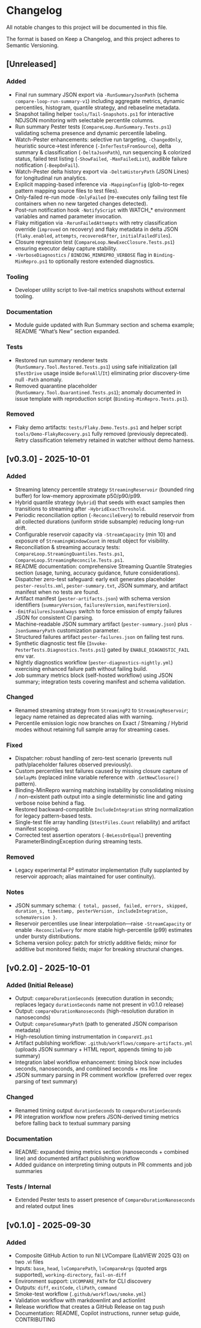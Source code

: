# Changelog
<!-- markdownlint-disable MD024 -->

All notable changes to this project will be documented in this file.

The format is based on Keep a Changelog, and this project adheres to Semantic Versioning.

## [Unreleased]

### Added

- Final run summary JSON export via `-RunSummaryJsonPath` (schema `compare-loop-run-summary-v1`) including aggregate metrics, dynamic percentiles, histogram, quantile strategy, and rebaseline metadata.
- Snapshot tailing helper `tools/Tail-Snapshots.ps1` for interactive NDJSON monitoring with selectable percentile columns.
- Run summary Pester tests (`CompareLoop.RunSummary.Tests.ps1`) validating schema presence and dynamic percentile labeling.
- Watch-Pester enhancements: selective run targeting, `-ChangedOnly`, heuristic source→test inference (`-InferTestsFromSource`), delta summary & classification (`-DeltaJsonPath`), run sequencing & colorized status, failed test listing (`-ShowFailed`, `-MaxFailedList`), audible failure notification (`-BeepOnFail`).
- Watch-Pester delta history export via `-DeltaHistoryPath` (JSON Lines) for longitudinal run analytics.
- Explicit mapping-based inference via `-MappingConfig` (glob-to-regex pattern mapping source files to test files).
- Only-failed re-run mode `-OnlyFailed` (re-executes only failing test file containers when no new targeted changes detected).
- Post-run notification hook `-NotifyScript` with WATCH_* environment variables and named parameter invocation.
- Flaky mitigation via `-RerunFailedAttempts` with retry classification override (`improved` on recovery) and flaky metadata in delta JSON (`flaky.enabled`, `attempts`, `recoveredAfter`, `initialFailedFiles`).
- Closure regression test (`CompareLoop.NewExecClosure.Tests.ps1`) ensuring executor delay capture stability.
- `-VerboseDiagnostics` / `BINDING_MINREPRO_VERBOSE` flag in `Binding-MinRepro.ps1` to optionally restore extended diagnostics.

### Tooling

- Developer utility script to live-tail metrics snapshots without external tooling.

### Documentation

- Module guide updated with Run Summary section and schema example; README “What’s New” section expanded.

### Tests

- Restored run summary renderer tests (`RunSummary.Tool.Restored.Tests.ps1`) using safe initialization (all `$TestDrive` usage inside `BeforeAll`/`It`) eliminating prior discovery-time null `-Path` anomaly.
- Removed quarantine placeholder (`RunSummary.Tool.Quarantined.Tests.ps1`); anomaly documented in issue template with reproduction script (`Binding-MinRepro.Tests.ps1`).

### Removed

- Flaky demo artifacts: `tests/Flaky.Demo.Tests.ps1` and helper script `tools/Demo-FlakyRecovery.ps1` fully removed (previously deprecated). Retry classification telemetry retained in watcher without demo harness.

## [v0.3.0] - 2025-10-01

### Added

- Streaming latency percentile strategy `StreamingReservoir` (bounded ring buffer) for low-memory approximate p50/p90/p99.
- Hybrid quantile strategy (`Hybrid`) that seeds with exact samples then transitions to streaming after `-HybridExactThreshold`.
- Periodic reconciliation option (`-ReconcileEvery`) to rebuild reservoir from all collected durations (uniform stride subsample) reducing long-run drift.
- Configurable reservoir capacity via `-StreamCapacity` (min 10) and exposure of `StreamingWindowCount` in result object for visibility.
- Reconciliation & streaming accuracy tests: `CompareLoop.StreamingQuantiles.Tests.ps1`, `CompareLoop.StreamingReconcile.Tests.ps1`.
- README documentation: comprehensive Streaming Quantile Strategies section (usage, tuning, accuracy guidance, future considerations).
- Dispatcher zero-test safeguard: early exit generates placeholder `pester-results.xml`, `pester-summary.txt`, JSON summary, and artifact manifest when no tests are found.
- Artifact manifest (`pester-artifacts.json`) with schema version identifiers (`summaryVersion`, `failuresVersion`, `manifestVersion`).
- `-EmitFailuresJsonAlways` switch to force emission of empty failures JSON for consistent CI parsing.
- Machine-readable JSON summary artifact (`pester-summary.json`) plus `-JsonSummaryPath` customization parameter.
- Structured failures artifact `pester-failures.json` on failing test runs.
- Synthetic diagnostic test file (`Invoke-PesterTests.Diagnostics.Tests.ps1`) gated by `ENABLE_DIAGNOSTIC_FAIL` env var.
- Nightly diagnostics workflow (`pester-diagnostics-nightly.yml`) exercising enhanced failure path without failing build.
- Job summary metrics block (self-hosted workflow) using JSON summary; integration tests covering manifest and schema validation.

### Changed

- Renamed streaming strategy from `StreamingP2` to `StreamingReservoir`; legacy name retained as deprecated alias with warning.
- Percentile emission logic now branches on Exact / Streaming / Hybrid modes without retaining full sample array for streaming cases.

### Fixed

- Dispatcher: robust handling of zero-test scenario (prevents null path/placeholder failures observed previously).
- Custom percentiles test failures caused by missing closure capture of `$delayMs` (replaced inline variable reference with `.GetNewClosure()` pattern).
- Binding-MinRepro warning matching instability by consolidating missing / non-existent path output into a single deterministic line and gating verbose noise behind a flag.
- Restored backward-compatible `IncludeIntegration` string normalization for legacy pattern-based tests.
- Single-test file array handling (`$testFiles.Count` reliability) and artifact manifest scoping.
- Corrected test assertion operators (`-BeLessOrEqual`) preventing ParameterBindingException during streaming tests.

### Removed

- Legacy experimental P² estimator implementation (fully supplanted by reservoir approach; alias maintained for user continuity).

### Notes

- JSON summary schema: `{ total, passed, failed, errors, skipped, duration_s, timestamp, pesterVersion, includeIntegration, schemaVersion }`.
- Reservoir percentiles use linear interpolation—raise `-StreamCapacity` or enable `-ReconcileEvery` for more stable high-percentile (p99) estimates under bursty distributions.
- Schema version policy: patch for strictly additive fields; minor for additive but monitored fields; major for breaking structural changes.


## [v0.2.0] - 2025-10-01

### Added (Initial Release)

- Output: `compareDurationSeconds` (execution duration in seconds; replaces legacy `durationSeconds` name not present in v0.1.0 release)
- Output: `compareDurationNanoseconds` (high-resolution duration in nanoseconds)
- Output: `compareSummaryPath` (path to generated JSON comparison metadata)
- High-resolution timing instrumentation in `CompareVI.ps1`
- Artifact publishing workflow: `.github/workflows/compare-artifacts.yml` (uploads JSON summary + HTML report, appends timing to job summary)
- Integration label workflow enhancement: timing block now includes seconds, nanoseconds, and combined seconds + ms line
- JSON summary parsing in PR comment workflow (preferred over regex parsing of text summary)

### Changed

- Renamed timing output `durationSeconds` to `compareDurationSeconds`
- PR integration workflow now prefers JSON-derived timing metrics before falling back to textual summary parsing

### Documentation

- README: expanded timing metrics section (nanoseconds + combined line) and documented artifact publishing workflow
- Added guidance on interpreting timing outputs in PR comments and job summaries

### Tests / Internal

- Extended Pester tests to assert presence of `CompareDurationNanoseconds` and related output lines

## [v0.1.0] - 2025-09-30

### Added

- Composite GitHub Action to run NI LVCompare (LabVIEW 2025 Q3) on two .vi files
- Inputs: `base`, `head`, `lvComparePath`, `lvCompareArgs` (quoted args supported), `working-directory`, `fail-on-diff`
- Environment support: `LVCOMPARE_PATH` for CLI discovery
- Outputs: `diff`, `exitCode`, `cliPath`, `command`
- Smoke-test workflow (`.github/workflows/smoke.yml`)
- Validation workflow with markdownlint and actionlint
- Release workflow that creates a GitHub Release on tag push
- Documentation: README, Copilot instructions, runner setup guide, CONTRIBUTING
